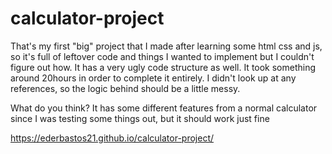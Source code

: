 # calculator-project
That's my first "big" project that I made after learning some html css and js, so it's full of leftover code and things I wanted to implement but I couldn't figure out how. It has a very ugly code structure as well. It took something around 20hours in order to complete it entirely. I didn't look up at any references, so the logic behind should be a little messy.

What do you think? It has some different features from a normal calculator since I was testing some things out, but it should work just fine

https://ederbastos21.github.io/calculator-project/
